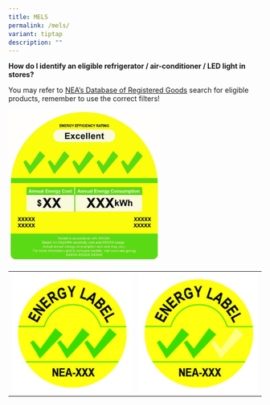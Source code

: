 ```yaml
---
title: MELS
permalink: /mels/
variant: tiptap
description: ""
---
```

<p><strong>How do I identify an eligible refrigerator / air-conditioner / LED light in stores?</strong>&nbsp;</p>
<p>You may refer to&nbsp;<a href="https://wrms2.nea.gov.sg/els/process/WRMS/GHG_ProductSearch#wrms" rel="noopener noreferrer nofollow" target="_blank"><u>NEA’s Database of Registered Goods</u></a> search
for eligible products, remember to use the correct filters!</p>
<p></p>
<div class="isomer-image-wrapper">
<img style="width: 60%;" height="auto" width="100%" alt="" src="/images/Labels/mels.jpg">
</div>
<table>
<tbody>
<tr>
<th rowspan="1" colspan="1">
<div class="isomer-image-wrapper">
<img style="width: 100%" height="auto" width="100%" alt="" src="/images/Labels/150105___Lighting_Label_3_Tick.jpg">
</div>
</th>
<th rowspan="1" colspan="1">
<div class="isomer-image-wrapper">
<img style="width: 100%" height="auto" width="100%" alt="" src="/images/Labels/150105___Lighting_Label_2_Tick.jpg">
</div>
</th>
</tr>
</tbody>
</table>
<p></p>